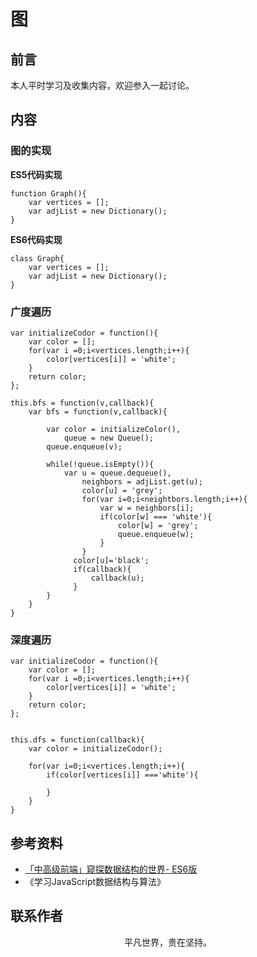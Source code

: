 # 图

## 前言

本人平时学习及收集内容，欢迎参入一起讨论。

## 内容

### 图的实现

**ES5代码实现**

```
function Graph(){
    var vertices = [];
    var adjList = new Dictionary();
}
```

**ES6代码实现**

```
class Graph{
    var vertices = [];
    var adjList = new Dictionary();
}
```

### 广度遍历

```
var initializeCodor = function(){
    var color = [];
    for(var i =0;i<vertices.length;i++){
        color[vertices[i]] = 'white';
    }
    return color;
};

this.bfs = function(v,callback){
    var bfs = function(v,callback){

        var color = initializeColor(),
            queue = new Queue();
        queue.enqueue(v);

        while(!queue.isEmpty()){
            var u = queue.dequeue(),
                neighbors = adjList.get(u);
                color[u] = 'grey';
                for(var i=0;i<neightbors.length;i++){
                    var w = neighbors[i];
                    if(color[w] === 'white'){
                        color[w] = 'grey';
                        queue.enqueue(w);
                    }
                }
              color[u]='black';
              if(callback){
                  callback(u);
              }
        }
    }
}

```

### 深度遍历

```
var initializeCodor = function(){
    var color = [];
    for(var i =0;i<vertices.length;i++){
        color[vertices[i]] = 'white';
    }
    return color;
};


this.dfs = function(callback){
    var color = initializeCodor();

    for(var i=0;i<vertices.length;i++){
        if(color[vertices[i]] ==='white'){

        }
    }
}
```

## 参考资料

- [「中高级前端」窥探数据结构的世界- ES6版](https://juejin.im/post/5cd1ab3df265da03587c142a)
- 《学习JavaScript数据结构与算法》

## 联系作者

<div align="center">
    <p>
        平凡世界，贵在坚持。
    </p>
    <img :src="$withBase('/about/contact.png')" />
</div>